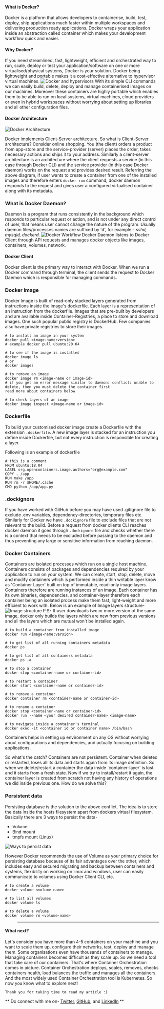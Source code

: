 

#### What is Docker?
Docker is a platform that allows developers to containerise, build, test, deploy, ship applications much faster within multiple workspaces and delivering production ready applications. Docker wraps your application inside an abstraction called container which makes your development workflow quick and easier.

#### Why Docker?
If you need streamlined, fast, lightweight, efficient and orchestrated way to run, scale, deploy or test your application/software on one or more virtualised/physical systems, Docker is your solution.
Docker being lightweight and portable makes it a cost-effective alternative to hypervisor virtual machines.
![Docker and hypervisors](https://www.docker.com/sites/default/files/d8/2018-11/docker-containerized-and-vm-transparent-bg.png)
With its simple CLI commands we can easily build, delete, deploy and manage containerised images on our machines. Moreover these containers are highly portable which enables them to be able to run on local systems, virtual machines, cloud providers or even in hybrid workspaces without worrying about setting up libraries and all other configuration files.



#### Docker Architecture
![Docker Architecture](https://docs.docker.com/engine/images/architecture.svg)

Docker implements Client-Server architecture. So what is Client-Server architecture? Consider online shopping. You (the client) orders a product from app-store and the service-provider (server) places the order, takes necessary actions and ships it to your address. Similarly a client-server architecture is an architecture where the client requests a service (in this case through Docker CLI) and the service provider (in this case Docker daemon) works on the request and provides desired result.
Referring the above diagram, if user wants to create a container from one of the installed images and therefore enters `docker run` command, docker daemon responds to the request and gives user a configured virtualised container along with its metadata.

### What is Docker Daemon?
Daemon is a program that runs consistently in the background which responds to particular request or action, and is not under any direct control of user, that means user cannot change the nature of the program. Usually daemon files/processes names are suffixed by 'd', for example:- *sshd, mysqld, dockerd.*
![Docker Workflow](https://external-content.duckduckgo.com/iu/?u=https%3A%2F%2Fwww.oreilly.com%2Flibrary%2Fview%2Fcontinuous-delivery-with%2F9781787125230%2Fassets%2Fcadc3363-6814-489b-a770-58dd9ead6f56.png&f=1&nofb=1)
Docker Daemon listens to Docker Client through API requests and manages docker objects like images, containers, volumes, network.

#### Docker Client
Docker client is the primary way to interact with Docker. When we run a Docker command through terminal, the client sends the request to Docker Daemon which is responsible for managing commands.

### Docker Image
Docker Image is built of read-only stacked layers generated from instructions inside the image's dockerfile. Each layer is a representation of an instruction from the dockerfile. Images that are pre-built by developers and are available inside Container-Registries, a place to store and download images. One such popular public registry is DockerHub. Few companies also have private registries to store their images.

```
# to install an image in your system
docker pull <image-name:version>
# example docker pull ubuntu:20.04

# to see if the image is installed
docker image ls
# or
docker images

# to remove an image 
docker image rm <image-name or image-id>
# if you get an error message similar to daemon: conflict: unable to delete, then you must delete the container first
read more about containers below 

# to check layers of an image
docker image inspect <image-name or image-id>
```

### Dockerfile
To build your customised docker image create a Dockerfile with the extension `.dockerfile`. A new image layer is stacked for an instruction you define inside Dockerfile, but not every instruction is responsible for creating a layer.

Following is an example of dockerfile
```
# this is a comment
FROM ubuntu:18.04
LABEL org.opencontainers.image.authors="org@example.com"
COPY . /app
RUN make /app
RUN rm -r $HOME/.cache
CMD python /app/app.py
```

### .dockignore
If you have worked with GitHub before you may have used .gitignore file to exclude .env variables, dependency-directories, temporary files etc. Similarly for Docker we have `.dockignore` file to exclude files that are not relevant to the build.
Before a request from docker clients CLI reaches docker daemon it goes through `.dockignore` file and checks whether there is a context that needs to be excluded before passing to the daemon and thus preventing any large or sensitive information from reaching daemon.

### Docker Containers
Containers are isolated processes which run on a single host machine. Containers consists of packages and dependencies required by your application to run on your system. We can create, start, stop, delete, move and modify containers which is performed inside a thin writable layer know as 'Container Layer' built on top of immutable, read-only image layers. Containers therefore are running instances of an image. Each container has its own binaries, dependencies, and container-layer therefore each container being an isolated process make them fast, light-weight and more efficient to work with.
Below is an example of Image layers structure-
![Image structure](https://docs.docker.com/storage/storagedriver/images/container-layers.jpg)
P.S- If user downloads two or more version of the same image, docker only builds the layers which are new from previous versions and all the layers which are mutual won't be installed again.

```
# to build a container from installed image
docker run <image-name:version>

# to get list of all running containers metadata
docker ps 

# to get list of all containers metadata
docker ps -a

# to stop a container
docker stop <container-name or container-id>

# to restart a container
docker start <container-name or container-id>

# to remove a container 
docker container rm <container-name or container-id>

# to rename a container
docker stop <container-name or container-id>
docker run --name <your desired container-name> <image-name>

# to navigate inside a container's terminal
docker exec -it <container id or container name> /bin/bash
```

Containers helps in setting up environment on any OS without worrying about configurations and dependencies, and actually focusing on building applications.

So what's the catch? 
Containers are not persistent. Container when deleted or restarted, loses all its data and starts again from its image definition. So when we delete/restart a container the data inside 'container-layer' is lost and it starts from a fresh state. Now if we try to install/restart it again, the container layer is created from scratch not having any history of operations we did inside previous one. How do we solve this? 

### Persistent data
Persisting database is the solution to the above conflict. The idea is to store the data inside the hosts filesystem apart from dockers virtual filesystem.
Basically there are 3 ways to persist the data-
* Volume 
* Bind mount
* tmpfs mount (Linux)

![Ways to persist data](https://docs.docker.com/storage/images/types-of-mounts-volume.png)

However Docker recommends the use of Volume as your primary choice for persisting database because of its fair advantages over the other, which includes easy and secured migrating and backup between containers and systems, flexibility on working on linux and windows, user can easily communicate to volumes using Docker Client CLI, etc.

``` 
# to create a volume 
docker volume <volume-name>

# to list all volumes
docker volume ls

# to delete a volume
docker volume rm <volume-name> 
```

> ----

#### What next?

Let's consider you have more than 4-5 containers on your machine and you want to scale them up, configure their networks, test, deploy and manage them. Some organisations even have thousands of containers to manage. Managing containers becomes difficult as they scale up. So we need a tool that take care of our containers.
That's where Container Orchestration comes in picture. Container Orchestration deploys, scales, removes, checks containers health, load balances the traffic and manages all the containers. And the most widely used Container Orchestration tool is Kubernetes. 
So now you know what to explore next!


`Thank you for taking time to read my article :)`

** Do connect with me on- 
[Twitter](https://twitter.com/atharvashinde_), 
[GitHub](https://github.com/Atharva-Shinde), and
[LinkedIn](https://www.linkedin.com/in/atharva-shinde-6468b4205/)
**

